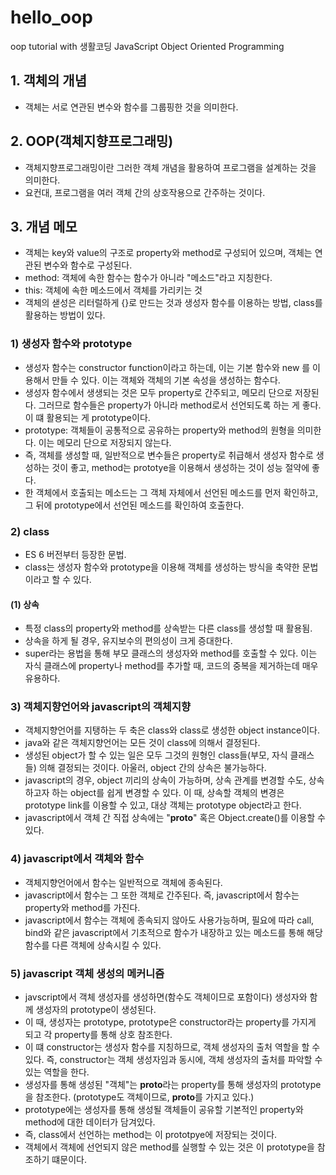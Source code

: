# hello_oop

oop tutorial with 생활코딩 JavaScript Object Oriented Programming

## 1. 객체의 개념

- 객체는 서로 연관된 변수와 함수를 그룹핑한 것을 의미한다.

## 2. OOP(객체지향프로그래밍)

- 객체지향프로그래밍이란 그러한 객체 개념을 활용하여 프로그램을 설계하는 것을 의미한다.
- 요컨대, 프로그램을 여러 객체 간의 상호작용으로 간주하는 것이다.

## 3. 개념 메모

- 객체는 key와 value의 구조로 property와 method로 구성되어 있으며, 객체는 연관된 변수와 함수로 구성된다.
- method: 객체에 속한 함수는 함수가 아니라 "메소드"라고 지칭한다.
- this: 객체에 속한 메소드에서 객체를 가리키는 것
- 객체의 샏성은 리터럴하게 {}로 만드는 것과 생성자 함수를 이용하는 방법, class를 활용하는 방법이 있다.

### 1) 생성자 함수와 prototype

- 생성자 함수는 constructor function이라고 하는데, 이는 기본 함수와 new 를 이용해서 만들 수 있다. 이는 객체와 객체의 기본 속성을 생성하는 함수다.
- 생성자 함수에서 생생되는 것은 모두 property로 간주되고, 메모리 단으로 저장된다. 그러므로 함수들은 property가 아니라 method로서 선언되도록 하는 게 좋다. 이 떄 활용되는 게 prototype이다.
- prototype: 객체들이 공통적으로 공유하는 property와 method의 원형을 의미한다. 이는 메모리 단으로 저장되지 않는다.
- 즉, 객체를 생성할 때, 일반적으로 변수들은 property로 취급해서 생성자 함수로 생성하는 것이 좋고, method는 prototye을 이용해서 생성하는 것이 성능 절약에 좋다.
- 한 객체에서 호출되는 메소드는 그 객체 자체에서 선언된 메소드를 먼저 확인하고, 그 뒤에 prototype에서 선언된 메소드를 확인하여 호출한다.

### 2) class

- ES 6 버전부터 등장한 문법.
- class는 생성자 함수와 prototype을 이용해 객체를 생성하는 방식을 축약한 문법이라고 할 수 있다.

#### (1) 상속

- 특정 class의 property와 method를 상속받는 다른 class를 생성할 때 활용됨.
- 상속을 하게 될 경우, 유지보수의 편의성이 크게 증대한다.
- super라는 용법을 통해 부모 클래스의 생성자와 method를 호출할 수 있다. 이는 자식 클래스에 property나 method를 추가할 때, 코드의 중복을 제거하는데 매우 유용하다.

### 3) 객체지향언어와 javascript의 객체지향

- 객체지향언어를 지탱하는 두 축은 class와 class로 생성한 object instance이다.
- java와 같은 객체지향언어는 모든 것이 class에 의해서 결정된다.
- 생성된 object가 할 수 있는 일은 모두 그것의 원형인 class들(부모, 자식 클래스들) 의해 결정되는 것이다. 아울러, object 간의 상속은 불가능하다.
- javascript의 경우, object 끼리의 상속이 가능하며, 상속 관계를 변경할 수도, 상속하고자 하는 object를 쉽게 변경할 수 있다. 이 때, 상속할 객체의 변경은 prototype link를 이용할 수 있고, 대상 객체는 prototype object라고 한다.
- javascript에서 객체 간 직접 상속에는 "**proto**" 혹은 Object.create()를 이용할 수 있다.

### 4) javascript에서 객체와 함수

- 객체지향언어에서 함수는 일반적으로 객체에 종속된다.
- javascript에서 함수는 그 또한 객체로 간주된다. 즉, javascript에서 함수는 property와 method를 가진다.
- javascript에서 함수는 객체에 종속되지 않아도 사용가능하며, 필요에 따라 call, bind와 같은 javascript에서 기초적으로 함수가 내장하고 있는 메소드를 통해 해당 함수를 다른 객체에 상속시킬 수 있다.

### 5) javascript 객체 생성의 메커니즘

- javscript에서 객체 생성자를 생성하면(함수도 객체이므로 포함이다) 생성자와 함께 생성자의 prototype이 생성된다.
- 이 때, 생성자는 prototype, prototype은 constructor라는 property를 가지게 되고 각 property를 통해 상호 참조한다.
- 이 떄 constructor는 생성자 함수를 지칭하므로, 객체 생성자의 출처 역할을 할 수 있다. 즉, constructor는 객체 생성자임과 동시에, 객체 생성자의 출처를 파악할 수 있는 역할을 한다.
- 생성자를 통해 생성된 "객체"는 **proto**라는 property를 통해 생성자의 prototype을 참조한다. (prototype도 객체이므로, **proto**를 가지고 있다.)
- prototype에는 생성자를 통해 생성될 객체들이 공유할 기본적인 property와 method에 대한 데이터가 담겨있다.
- 즉, class에서 선언하는 method는 이 prototpye에 저장되는 것이다.
- 객체에서 객체에 선언되지 않은 method를 실행할 수 있는 것은 이 prototype을 참조하기 떄문이다.
